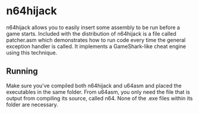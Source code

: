 # n64hijack

n64hijack allows you to easily insert some assembly to be run before a game starts. Included with the distribution of n64hijack is a file called patcher.asm which demonstrates how to run code every time the general exception handler is called. It implements a GameShark-like cheat engine using this technique.

## Running

Make sure you've compiled both n64hijack and u64asm and placed the executables in the same folder. From u64asm, you only need the file that is output from compiling its source, called n64. None of the .exe files within its folder are necessary.